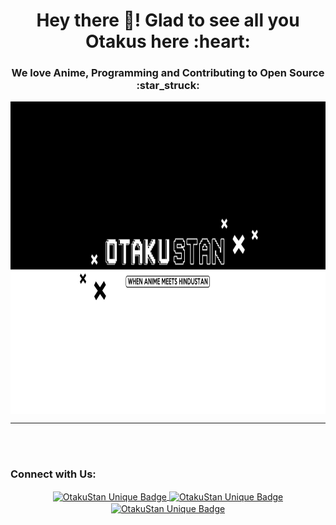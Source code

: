 <h1 align="center">Hey there 👋! Glad to see all you Otakus here :heart:</h1>
<h3 align="center"> We love Anime, Programming and Contributing to Open Source :star_struck:</h3>

<p align="center">
<a href="https://github.com/OtakuStan">
  <img align="center" alt="OtakuStan Unique Badge" width="1100px" height="500px" src="https://github.com/OtakuStan/OtakuStan/blob/main/banner.jpg" />
</a>
</p>

<hr/>

<br/><br/>

### Connect with Us:

<p align="center">
  <a href="https://www.instagram.com/otakustan_/">
    <img align="center" alt="OtakuStan Unique Badge" width="200px" height="50px" src="https://img.shields.io/badge/Instagram-E4405F?style=for-the-badge&logo=instagram&logoColor=white" />
  </a> <emsp> 
  <a href="https://www.youtube.com/channel/UCcvnNBCZplzRkGCFyzNcwzg">
    <img align="center" alt="OtakuStan Unique Badge" width="220px" height="50px" src="https://img.shields.io/badge/YouTube-FF0000?style=for-the-badge&logo=youtube&logoColor=white" />
  </a> <emsp>
    <a href="https://twitter.com/OtakuStan_">
    <img align="center" alt="OtakuStan Unique Badge" width="220px" height="50px" src="https://img.shields.io/badge/Twitter-1DA1F2?style=for-the-badge&logo=twitter&logoColor=white" />
  </a> <emsp>
  
</p>

<!--
**OtakuStan/OtakuStan** is a ✨ _special_ ✨ repository because its `README.md` (this file) appears on your GitHub profile.

Here are some ideas to get you started:

- 🔭 I’m currently working on ...
- 🌱 I’m currently learning ...
- 👯 I’m looking to collaborate on ...
- 🤔 I’m looking for help with ...
- 💬 Ask me about ...
- 📫 How to reach me: ...
- 😄 Pronouns: ...
- ⚡ Fun fact: ...
-->
